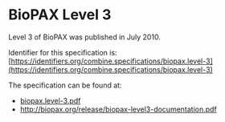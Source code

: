# BioPAX Level 3
Level 3 of BioPAX was published in July 2010.

Identifier for this specification is: [https://identifiers.org/combine.specifications/biopax.level-3](https://identifiers.org/combine.specifications/biopax.level-3)

The specification can be found at: 

* [biopax.level-3.pdf](./files/biopax.level-3.pdf)
* http://biopax.org/release/biopax-level3-documentation.pdf
